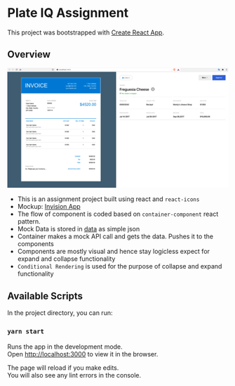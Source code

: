 # Plate IQ Assignment

This project was bootstrapped with [Create React App](https://github.com/facebook/create-react-app).

## Overview

![Demo Picture](demo/project.png)

- This is an assignment project built using react and `react-icons`
- Mockup: [Invision App](https://subhash714461.invisionapp.com/public/share/JHX1C0XVF)
- The flow of component is coded based on `container-component` react pattern.
- Mock Data is stored in [data](src/data/index.js) as simple json
- Container makes a mock API call and gets the data. Pushes it to the components
- Components are mostly visual and hence stay logicless expect for expand and collapse functionality
- `Conditional Rendering` is used for the purpose of collapse and expand functionality

## Available Scripts

In the project directory, you can run:

### `yarn start`

Runs the app in the development mode.\
Open [http://localhost:3000](http://localhost:3000) to view it in the browser.

The page will reload if you make edits.\
You will also see any lint errors in the console.
